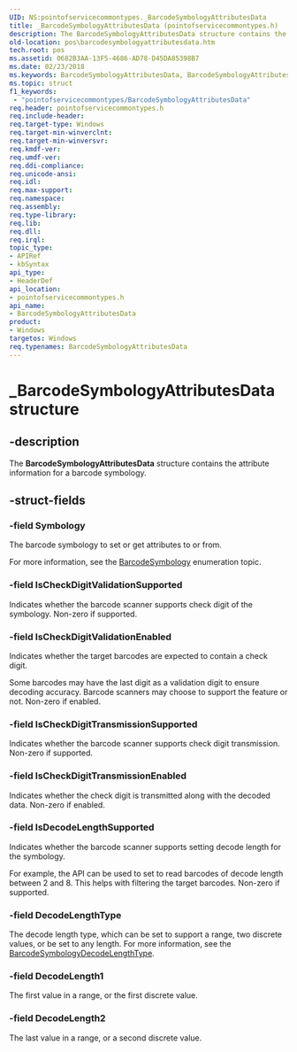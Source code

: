 ```yaml
---
UID: NS:pointofservicecommontypes._BarcodeSymbologyAttributesData
title: _BarcodeSymbologyAttributesData (pointofservicecommontypes.h)
description: The BarcodeSymbologyAttributesData structure contains the attribute information for a barcode symbology.
old-location: pos\barcodesymbologyattributesdata.htm
tech.root: pos
ms.assetid: 0682B3AA-13F5-4686-AD78-D45DA85398B7
ms.date: 02/23/2018
ms.keywords: BarcodeSymbologyAttributesData, BarcodeSymbologyAttributesData structure, _BarcodeSymbologyAttributesData, pointofservicecommontypes/BarcodeSymbologyAttributesData, pos.barcodesymbologyattributesdata
ms.topic: struct
f1_keywords:
 - "pointofservicecommontypes/BarcodeSymbologyAttributesData"
req.header: pointofservicecommontypes.h
req.include-header: 
req.target-type: Windows
req.target-min-winverclnt: 
req.target-min-winversvr: 
req.kmdf-ver: 
req.umdf-ver: 
req.ddi-compliance: 
req.unicode-ansi: 
req.idl: 
req.max-support: 
req.namespace: 
req.assembly: 
req.type-library: 
req.lib: 
req.dll: 
req.irql: 
topic_type:
- APIRef
- kbSyntax
api_type:
- HeaderDef
api_location:
- pointofservicecommontypes.h
api_name:
- BarcodeSymbologyAttributesData
product:
- Windows
targetos: Windows
req.typenames: BarcodeSymbologyAttributesData
---
```


# _BarcodeSymbologyAttributesData structure


## -description


The <b>BarcodeSymbologyAttributesData</b> structure contains the attribute information  for a barcode symbology.


## -struct-fields




### -field Symbology

The barcode symbology  to set or get attributes to or from.

For more information, see the <a href="https://docs.microsoft.com/windows-hardware/drivers/ddi/content/pointofservicecommontypes/ne-pointofservicecommontypes-_barcodesymbology">BarcodeSymbology</a> enumeration topic.


### -field IsCheckDigitValidationSupported

Indicates whether the barcode scanner supports check digit of the symbology. Non-zero if supported.


### -field IsCheckDigitValidationEnabled

Indicates whether the target barcodes are expected to contain a check digit.

Some barcodes may have the last digit as a validation digit to ensure  decoding accuracy.  Barcode scanners may choose to support the feature or not. Non-zero if enabled.


### -field IsCheckDigitTransmissionSupported

Indicates whether the barcode scanner supports check digit transmission. Non-zero if supported.


### -field IsCheckDigitTransmissionEnabled

Indicates whether the check digit is transmitted along with the decoded data. Non-zero if enabled.


### -field IsDecodeLengthSupported

Indicates whether the barcode scanner supports setting decode length for the symbology.

For example, the API can be used to set to read barcodes of decode length between 2 and 8.  This helps with filtering the target barcodes. Non-zero if supported.


### -field DecodeLengthType

 The decode length type, which can be set to support a range, two discrete values, or be set to any length.
 For more information, see the <a href="https://docs.microsoft.com/windows-hardware/drivers/ddi/content/pointofservicecommontypes/ne-pointofservicecommontypes-_barcodesymbologydecodelengthtype">BarcodeSymbologyDecodeLengthType</a>.


### -field DecodeLength1

The first  value in a range, or the  first  discrete value.


### -field DecodeLength2

The last value in a range, or a second discrete value.

